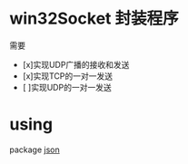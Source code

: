 # win32Socket 封装程序
需要
- [x]实现UDP广播的接收和发送
- [x]实现TCP的一对一发送
- [ ]实现UDP的一对一发送

# using

package [json](https://github.com/fuchsia-mirror/third_party-json)